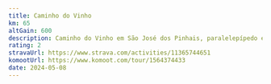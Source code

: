 ```yaml
---
title: Caminho do Vinho
km: 65
altGain: 600
description: Caminho do Vinho em São José dos Pinhais, paralelepípedo e estradões
rating: 2
stravaUrl: https://www.strava.com/activities/11365744651
komootUrl: https://www.komoot.com/tour/1564374433
date: 2024-05-08
---
```


